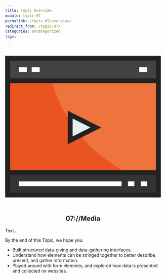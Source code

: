 ```yaml
---
title: Topic Overview
module: topic-07
permalink: /topic-07/overview/
redirect_from: /topic-07/
categories: uncategorized
tags:
---
```


<div class="section-title">
  <img src="../img/assignment-07.svg" alt="" title="Assignment 7: Media" />
  <h2 style="text-align: center;">07://Media</h2>
</div>


Text...

By the end of this Topic, we hope you:
<ul class="pros-and-cons">
  <li class="icon-pro">Built structured data-giving and data-gathering interfaces.</li>
  <li class="icon-pro">Understand how elements can be stringed together to better describe, present, and gather information.</li>
  <li class="icon-pro">Played around with form elements, and explored how data is presented and collected on websites.</li>
</ul>

